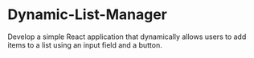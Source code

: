 # Dynamic-List-Manager
Develop a simple React application that dynamically allows users to add items to a list using an input field and a button.
